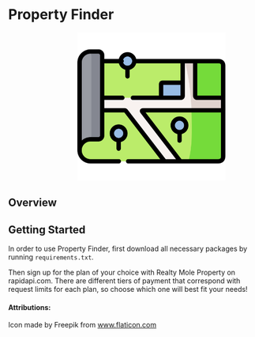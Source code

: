 # Property Finder

&emsp;&emsp;&emsp;&emsp;&emsp;&emsp;&emsp;&emsp;&emsp;&emsp;<img alt ="Calendar image" src="static/map.png" width="300">

## Overview

## Getting Started

In order to use Property Finder, first download all necessary packages by running `requirements.txt`.

Then sign up for the plan of your choice with Realty Mole Property on rapidapi.com. There are different tiers of payment that correspond with request limits for each plan, so choose which one will best fit your needs!

#### Attributions:

Icon made by Freepik from www.flaticon.com
